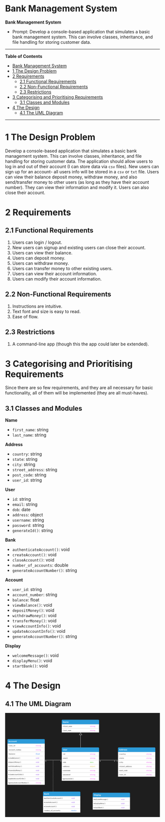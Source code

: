 # Bank Management System
**Bank Management System**
   - Prompt: Develop a console-based application that simulates a basic bank management system. This can involve classes, inheritance, and file handling for storing customer data.
 ***
 **Table of Contents**
- [Bank Management System](#bank-management-system)
- [1 The Design Problem](#1-the-design-problem)
- [2 Requirements](#2-requirements)
	- [2.1 Functional Requirements](#21-functional-requirements)
	- [2.2 Non-Functional Requirements](#22-non-functional-requirements)
	- [2.3 Restrictions](#23-restrictions)
- [3 Categorising and Prioritising Requirements](#3-categorising-and-prioritising-requirements)
	- [3.1 Classes and Modules](#31-classes-and-modules)
 - [4 The Design](#4-the-design)
 	- [4.1 The UML Diagram](#41-the-uml-diagram)
 ***
 # 1 The Design Problem
 Develop a console-based application that simulates a basic bank management system. This can involve classes, inheritance, and file handling for storing customer data. The application should allow users to log in and out of their account (I can store data via `csv` files). New users can sign up for an account- all users info will be stored in a `csv` or `txt` file. Users can view their balance deposit money, withdraw money, and also send/transfer money to other users (as long as they have their account number). They can view their information and modify it. Users can also close their account.
 
 # 2 Requirements
 ## 2.1 Functional Requirements
 1. Users can login / logout.
 2. New users can signup and existing users can close their account.
 3. Users can view their balance.
 5. Users can deposit money.
 6. Users can withdraw money.
 7. Users can transfer money to other existing users.
 8. Users can view their account information.
 9. Users can modify their account information.

## 2.2 Non-Functional Requirements
1. Instructions are intuitive.
2. Text font and size is easy to read.
3. Ease of flow.

## 2.3 Restrictions
1. A command-line app (though this the app could later be extended). 

# 3 Categorising and Prioritising Requirements
Since there are so few requirements, and they are all necessary for basic functionality, all of them will be implemented (they are all must-haves).

## 3.1 Classes and Modules
**Name**
- `first_name`: string
- `last_name`: string

**Address**
- `country`: string
- `state`: string
- `city`: string
- `street_address`: string
- `post_code`: string
- `user_id`: string
  
**User**
- `id`: string
- `email`: string
- `dob`: date
- `address`: object
- `username`: string
- `password`: string
- `generateId()`: string

**Bank**
- `authenticateAccount()`: void
- `createAccount()`: void
- `closeAccount()`: void
- `number_of_accounts`: double
- `generateAccountNumber()`: string

**Account**
- `user_id`: string
- `account_number`: string
- `balance`: float
- `viewBalance()`: void
- `depositMoney()`: void
- `withdrawMoney()`: void
- `transferMoney()`: void
-  `viewAccountInfo()`: void
-  `updateAccountInfo()`: void
-  `generateAccountNumber()`: string

**Display**
- `welcomeMessage()`: void
- `displayMenu()`: void
- `startBank()`: void

# 4 The Design
## 4.1 The UML Diagram
![UML diagram for the project](./UML.png)
